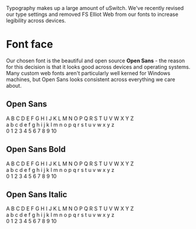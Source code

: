 <div class="us-standfirst">
Typography makes up a large amount of uSwitch. We've recently revised our type settings and removed FS Elliot Web from our fonts to increase legibility across devices.
</div>

Font face
===

Our chosen font is the beautiful and open source **Open Sans** - the reason for this decision is that it looks good across devices and operating systems. Many custom web fonts aren't particularly well kerned for Windows machines, but Open Sans looks consistent across everything we care about.

Open Sans
---

<div class="font-chars">
A  B  C  D  E  F  G  H  I  J  K  L  M  N  O  P  Q  R  S  T  U  V  W  X  Y  Z
<br>a  b  c  d  e  f  g  h  i  j  k  l  m  n  o  p  q  r  s  t  u  v  w  x  y  z
<br>0  1  2  3  4  5  6  7  8  9  10
</div>

Open Sans Bold
---

<div class="font-chars font-chars--bold">
A  B  C  D  E  F  G  H  I  J  K  L  M  N  O  P  Q  R  S  T  U  V  W  X  Y  Z
<br>a  b  c  d  e  f  g  h  i  j  k  l  m  n  o  p  q  r  s  t  u  v  w  x  y  z
<br>0  1  2  3  4  5  6  7  8  9  10
</div>

Open Sans Italic
---

<div class="font-chars font-chars--italic">
A  B  C  D  E  F  G  H  I  J  K  L  M  N  O  P  Q  R  S  T  U  V  W  X  Y  Z
<br>a  b  c  d  e  f  g  h  i  j  k  l  m  n  o  p  q  r  s  t  u  v  w  x  y  z
<br>0  1  2  3  4  5  6  7  8  9  10
</div>

